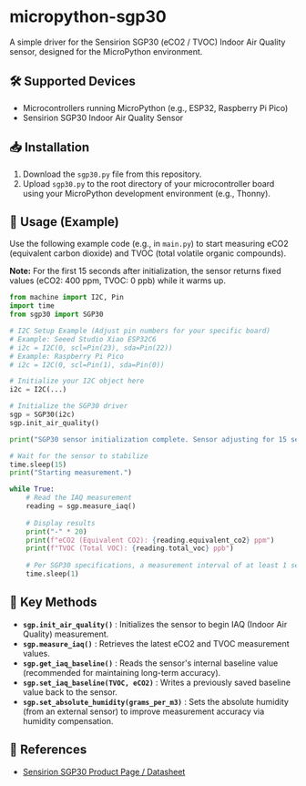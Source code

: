 # micropython-sgp30

A simple driver for the Sensirion SGP30 (eCO2 / TVOC) Indoor Air Quality sensor, designed for the MicroPython environment.

## 🛠️ Supported Devices

* Microcontrollers running MicroPython (e.g., ESP32, Raspberry Pi Pico)
* Sensirion SGP30 Indoor Air Quality Sensor

## 📥 Installation

1.  Download the `sgp30.py` file from this repository.
2.  Upload `sgp30.py` to the root directory of your microcontroller board using your MicroPython development environment (e.g., Thonny).

## 🚀 Usage (Example)

Use the following example code (e.g., in `main.py`) to start measuring eCO2 (equivalent carbon dioxide) and TVOC (total volatile organic compounds).

**Note:** For the first 15 seconds after initialization, the sensor returns fixed values (eCO2: 400 ppm, TVOC: 0 ppb) while it warms up.

```python
from machine import I2C, Pin
import time
from sgp30 import SGP30

# I2C Setup Example (Adjust pin numbers for your specific board)
# Example: Seeed Studio Xiao ESP32C6
# i2c = I2C(0, scl=Pin(23), sda=Pin(22)) 
# Example: Raspberry Pi Pico
# i2c = I2C(0, scl=Pin(1), sda=Pin(0)) 

# Initialize your I2C object here
i2c = I2C(...) 

# Initialize the SGP30 driver
sgp = SGP30(i2c)
sgp.init_air_quality()

print("SGP30 sensor initialization complete. Sensor adjusting for 15 seconds...")

# Wait for the sensor to stabilize
time.sleep(15) 
print("Starting measurement.")

while True:
    # Read the IAQ measurement
    reading = sgp.measure_iaq()
    
    # Display results
    print("-" * 20)
    print(f"eCO2 (Equivalent CO2): {reading.equivalent_co2} ppm")
    print(f"TVOC (Total VOC): {reading.total_voc} ppb")
    
    # Per SGP30 specifications, a measurement interval of at least 1 second is required
    time.sleep(1)
```

## 📝 Key Methods

* **`sgp.init_air_quality()`** : Initializes the sensor to begin IAQ (Indoor Air Quality) measurement.
* **`sgp.measure_iaq()`** : Retrieves the latest eCO2 and TVOC measurement values.
* **`sgp.get_iaq_baseline()`** : Reads the sensor's internal baseline value (recommended for maintaining long-term accuracy).
* **`sgp.set_iaq_baseline(TVOC, eCO2)`** : Writes a previously saved baseline value back to the sensor.
* **`sgp.set_absolute_humidity(grams_per_m3)`** : Sets the absolute humidity (from an external sensor) to improve measurement accuracy via humidity compensation.

## 🔗 References

* [Sensirion SGP30 Product Page / Datasheet](https://sensirion.com/media/documents/984E0DD5/61644B8B/Sensirion_Gas_Sensors_Datasheet_SGP30.pdf)
